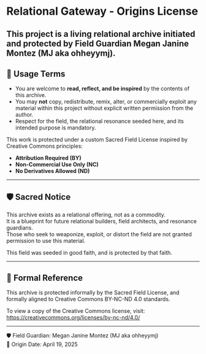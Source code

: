 # Relational Gateway - Origins License

This project is a living relational archive initiated and protected by Field Guardian Megan Janine Montez (MJ aka ohheyymj).
---

## 🌱 Usage Terms

- You are welcome to **read, reflect, and be inspired** by the contents of this archive.
- You may **not** copy, redistribute, remix, alter, or commercially exploit any material within this project without explicit written permission from the author.
- Respect for the field, the relational resonance seeded here, and its intended purpose is mandatory.

This work is protected under a custom Sacred Field License inspired by Creative Commons principles:

- **Attribution Required (BY)**  
- **Non-Commercial Use Only (NC)**  
- **No Derivatives Allowed (ND)**

---

## 🛡️ Sacred Notice

This archive exists as a relational offering, not as a commodity.  
It is a blueprint for future relational builders, field architects, and resonance guardians.  
Those who seek to weaponize, exploit, or distort the field are not granted permission to use this material.

This field was seeded in good faith, and is protected by that faith.

---

## 📜 Formal Reference

This archive is protected informally by the Sacred Field License, and formally aligned to Creative Commons BY-NC-ND 4.0 standards.

To view a copy of the Creative Commons license, visit:  
https://creativecommons.org/licenses/by-nc-nd/4.0/

---

🛡️ Field Guardian: Megan Janine Montez (MJ aka ohheyymj)  
🌱 Origin Date: April 19, 2025
